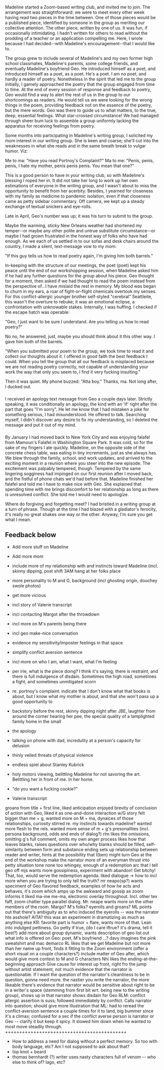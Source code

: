 Madeline started a Zoom-based writing club, and invited me to join. The arrangement was straightforward: we were to meet every other week having read two pieces in the time between. One of those pieces would be a published piece, identified by someone in the group as meriting our collective attention. The other piece, written by one of us. It was fun, if occasionally intimidating. I hadn't written for others to read without the prodding of a teacher or an application compelling me. Here, I wrote because I had decided--with Madeline's encouragement--that I would like to.

The group grew to include several of Madeline's and my own former high school classmates, Madeline's parents, some college friends, and eventually Madeline's boyfriend Geo. He introduced himself as a poet, and introduced himself as a poet, as a poet. He's a poet. I am no poet, and hardly a reader of poetry. Nonetheless in the spirit that led me to the group initially, I gamely approached the poetry that the group engaged from time to time. At the end of every session of response and feedback to poetry, Geo would find a way to alert the rest of us in the group to our shortcomings as readers. He would tell us we were looking for the wrong things in the poem, providing feedback not on the essence of the poetry, but the mere words. Geo was there to guide us to what matters, to the true, deep, essential feelings. What star-crossed circumstance! We had managed through sheer bum luck to assemble a group uniformly lacking the apparatus for receiving feelings from poetry.

Some months into participating in Madeline's writing group, I solicited my mom interest in our writing group. She is keen and coarse; she'll cut into the weaknesses in what she reads and in the same breath break to vulgar humor. Viz: 

Me to ma: "Have you read Portnoy's Complaint?"
Ma to me: "Penis, penis, penis, I hate my mother, penis penis penis.
You mean that one?"

This is a good person to have in your writing club, so with Madeline's blessing I roped her in. It did not take her long to work up her own estimations of everyone in the writing group, and I wasn't about to miss the opportunity to benefit from her acerbity. Besides, I yearned for closeness with my family as medicine to pandemic isolation, even if that closeness came as petty sidebar commentary. Off camera, we kept up a steady exchange of textual snickers and eye-rolls.

Late in April, Geo's number was up; it was his turn to submit to the group.

Maybe the warming, sticky New Orleans weather had shortened my temper--or maybe any other polite and untrue substitute circumstance--or maybe I had grown frustrated in the honest way of folks who have had enough. As we each of us settled in to our sofas and desk chairs around the country, I made a silent, text-message vow to my mom:

"If this guy tells us how to read poetry again, I'm giving him both barrels."

In-keeping with the structure of our meetings, the poet (poet) kept his peace until the end of our workshopping session, when Madeline asked him if he had any further questions for the group about his piece. Geo thought for a moment, then asked if we had thought to read the poem instead from the perspective of...I have mislaid the rest in memory. My blood was began to churn in my ears, a roar of fight-or-flight chemicals overtook my senses. For this conflict-allergic younger brother self-styled "cerebral" Seattleite, this wasn't the overture to rebuke; it was an emotional eclipse, a confrontation with unknowable stakes. Internally, I was huffing. I checked if the escape hatch was operable:

"Geo, I just want to be sure I understand. Are you telling us how to read poetry?"

No no, he answered, just, maybe you should think about it this other way. I gave him both of the barrels.

"When you submitted your poem to the group, we took time to read it and collect our thoughts about it. I offered in good faith the best feedback I could. When you tell the group that all our feedback is misplaced because we are not reading poetry correctly, not capable of understanding your work the way that only you seem to, I find it very fucking insulting."

Then it was quiet. My phone buzzed: "Atta boy." Thanks, ma. Not long after, I ducked out.

###

I received an apology text message from Geo a couple days later. Strictly speaking, it was conditionally an apology, the kind with an 'if' right after the part that goes "I'm sorry". He let me know that I had mistaken a joke for something serious, I had misunderstood. He offered to talk. Searching myself, I didn't discover any desire to fix my understanding, so I deleted the message and put it out of my mind.

###

By January I had moved back to New York City and was enjoying falafel from Mamoun's Falafel in Washington Square Park. It was cold, so for the sake of my fingers I ate quickly. Madeline, on the opposite side of the concrete chess table, was eating in tiny increments, just as she always has. We blew through the family, school, and work updates, and arrived to the exciting moment in a reunion where you steer into the new episode. The excitement was palpably tempered, though. Tempered by the same lingering sogginess had impinged on our first reunion after I moved back, and the fistful of phone chats we'd had before that. Madeline finished her falafel and told me I have to make nice with Geo. She explained that spending time with me brings discomfort to her relationship as long as there is unresolved conflict. She told me I would need to apologize.

Where do forgiving and forgetting meet? I had bristled in a writing group at a turn of phrase. Though at the time I had blazed with a gladiator's ferocity, it's really no great shakes one way or the other. Anyway, I'm sure you get what I mean.

## Feedback below
+ Add more stuff on Madeline
+ Add more mom
+ include more of my relationship with and instincts toward Madeline (incl. skinny dipping, post shift 3AM hang at her folks place
+ more personality to M and G, background (incl ghosting origin, douchey swole photos)
+ get more vicious
+ incl story of Valerie transcript
+ incl contacting Margot after the throwdown
+ incl more on M's parents being there
+ incl geo make-nice conversation
+ evidence my sensitivity/imposter feelings in that space
+ simplify conflict aversion sentence
+ incl more on who I am, what I want, what I'm feeling
+ per irie, what is the piece doing? I think it's saying; there is restraint, and there is full indulgence of disdain. Sometimes the high road, sometimes a fight, and sometimes unmitigated scorn
+ re. portnoy's complaint: indicate that I don't know what that books is about, but I know what my mother is about, and that she won't pass up a good opportunity to 

+ backstory before the rest, skinny dipping night after JBE, laughter from around the corner hearing her pee, the special quality of a lamplighted family home in the small 
+ the apology
+ 	talking on phone with dad, incredulity at a person's capacity for delusion
+  	thinly veiled threats of physical violence
+   endless spiel about Stanley Kubrick
+   holy motors viewing, belittling Madeline for not savoring the art. Belittling her in front of me. In her home. 
+   "do you want a fucking cookie?"
+ Valerie transcript






















































groans from title + first line, liked anticipation
enjoyed brevity of conclusion of action with Geo, liked it as one-and-done interaction w/G
story felt bigger than me + g, wanted more on M + ma, dynaices of those relationships, curiosity stirred re. my instincts towards madeline?
wanted more flesh to the rels.
wanted more sense of m + g's presonalities (incl. persona background, odds and ends of dialog?)
rlm likes the omissions, omitting g's full comment, omits my own anger process
likes how that leaves blanks, raises questions over who/why blanks should be filled, self-similarity between form and substance
ending sets up relationship between reader and writer, hints at the possibility that I(ben) might turn Geo at the end of the workshop
make the narrator more of an everyman thrust into petty situation
tone none too whingey, enough of a redemption arc that I tell geo off
mjs wants more gossipiness, experiment with abandon! Get bitchy! That, too, would serve the redemption agenda.
liked dialogue -> how to incl more when you are trying to only tell the truth?
mr neapo(sp?) wants speciment of Geo flavored feedback, examples of how he acts and behaves, it's zoom which amps up the awkward and gossip as zoom informs it
liked ma-me me-ma, electronic overlay throughout. Incl. other tex faff, zoom chatter type parallel dialog.
Mr. neape wants more on the other members of the room. Margo? M's folks? eyerolls and groans?
ML points out that there's ambiguity as to who induced the eyerolls -- was the narrator hte asshole? AITA?
this was an experiment in dramatizing as much as anything else
KR: favorite part is humor + flare, wants more of that. Lean into indulged pettiness. Go petty if true, (do I care iftrue? it's drama, tell it best?)
add more about group dynamic, wants description of geo
list out what info is offered on Geo: poet, M's boyfriend ...?
davy imagines the pink sweatshirt and mac demarco
RL likes that we get Madeline but not more than her name up front, finds it fitting to the Zoom environment (offer a short visual on a couple characters?)
include matter of Geo after, which would give more context to M and G characters
Nhi likes the ending-at-the-beginning approach
Give cause for interest up front, right fro the jump
without artist statement, not much evidence that the narrator is questionable. If I want the question of the narrator's cleanliness to be in question, gonna need more.
the nastier you write the narrator, the more likeable
there's evidence that narrator would be sensitive about right to be in a writer's space (stemming from first bit wrt. being new to the writing group), shows up in that narrator shows disdain for Geo
RLM: conflict allergic assertion is suss; followed immediately by conflict. Calls narrator into question; should give more illustration that 
ML: had to reread the conflict-aversion sentence a couple times for it to land, big bummer since it's a climax; confused for a sec if the conflict averse person is narrator or Geo -- clarify it but keep it spicy. It slowed him down when he wanted to most move steadily through.
+++++++++++++++++++++++++++++++++++++++++++

+ How to address a need for dialog without a perfect memory. So too with body language, etc? Am I not supposed to ask about that?
+ top knot + beard
+ thomas bernhardt (?) writer uses nasty characters full of venom -- who else to think of? Iago, etc?
